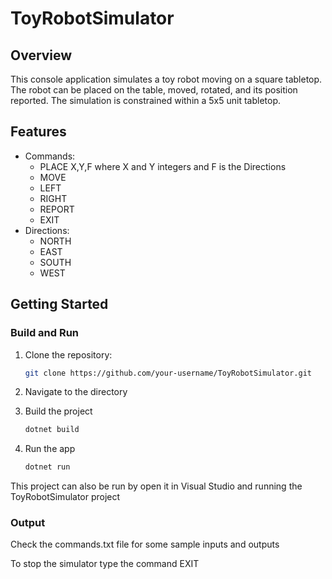 # ToyRobotSimulator

## Overview

This console application simulates a toy robot moving on a square tabletop. The robot can be placed on the table, moved, rotated, and its position reported. The simulation is constrained within a 5x5 unit tabletop.

## Features

- Commands:
  - PLACE X,Y,F where X and Y integers and F is the Directions
  - MOVE
  - LEFT
  - RIGHT
  - REPORT
  - EXIT
- Directions:
  - NORTH
  - EAST
  - SOUTH
  - WEST 

## Getting Started
### Build and Run

1. Clone the repository:

   ```bash
   git clone https://github.com/your-username/ToyRobotSimulator.git
   ```
2. Navigate to the directory

3. Build the project
   ```bash
   dotnet build
   ```
4. Run the app
   ```bash
   dotnet run
   ```
This project can also be run by open it in Visual Studio and running the ToyRobotSimulator project
### Output
Check the commands.txt file for some sample inputs and outputs

To stop the simulator type the command EXIT